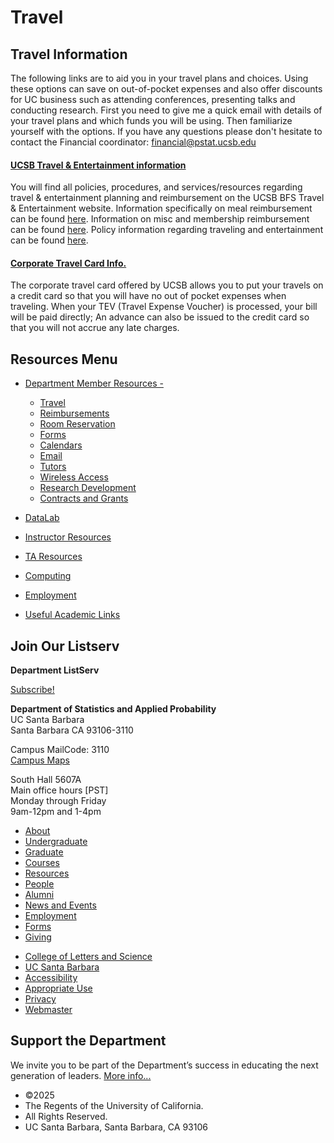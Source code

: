 # Travel

## Travel Information

The following links are to aid you in your travel plans and choices. Using these options can save on out-of-pocket expenses and also offer discounts for UC business such as attending conferences, presenting talks and conducting research. First you need to give me a quick email with details of your travel plans and which funds you will be using. Then familiarize yourself with the options. If you have any questions please don't hesitate to contact the Financial coordinator: [financial@pstat.ucsb.edu](mailto:financial@pstat.ucsb.edu)

#### [UCSB Travel &amp; Entertainment information](http://www.bfs.ucsb.edu/travel_entertainment/welcome)

You will find all policies, procedures, and services/resources regarding travel &amp; entertainment planning and reimbursement on the UCSB BFS Travel &amp; Entertainment website. Information specifically on meal reimbursement can be found [here](http://www.bfs.ucsb.edu/travel_entertainment/entertainment-reimbursement). Information on misc and membership reimbursement can be found [here](http://www.bfs.ucsb.edu/accounts-payable/types-payment). Policy information regarding traveling and entertainment can be found [here](http://www.bfs.ucsb.edu/travel_entertainment/policies).

#### [Corporate Travel Card Info.](http://www.bfs.ucsb.edu/travel_entertainment/travel-planning/us-bank-corporate-card-t-e)

The corporate travel card offered by UCSB allows you to put your travels on a credit card so that you will have no out of pocket expenses when traveling. When your TEV (Travel Expense Voucher) is processed, your bill will be paid directly; An advance can also be issued to the credit card so that you will not accrue any late charges.

## Resources Menu

- [Department Member Resources -](/resources "Department Member Resources")
  
  - [Travel](/resources/member/travel "Travel")
  - [Reimbursements](/resources/member/reimbursements "Reimbursements")
  - [Room Reservation](/resources/member/room "Room Reservation")
  - [Forms](/resources/member/forms "Forms")
  - [Calendars](/resources/member/calendar "Calendars")
  - [Email](/resources/computing/email "Email")
  - [Tutors](/undergrad/tutors "Tutors")
  - [Wireless Access](/resources/computing/wireless "Wireless Access")
  - [Research Development](https://www.research.ucsb.edu/ "Research Development")
  - [Contracts and Grants](/resources/member/contracts "Contracts and Grants")
- [DataLab](/resources/statlab "DataLab")
- [Instructor Resources](/resources/instructor "Instructor Resources")
- [TA Resources](/resources/ta-resources "TA Resources")
- [Computing](/resources/computing "Computing")
- [Employment](/about/employment "Employment")
- [Useful Academic Links](/resources/useful "Useful Academic Links")

## Join Our Listserv

**Department ListServ**

[Subscribe!](https://groups.google.com/u/1/a/pstat.ucsb.edu/g/pstat-undergrad?hl=en)

**Department of Statistics and Applied Probability**  
UC Santa Barbara  
Santa Barbara CA 93106-3110

Campus MailCode: 3110  
[Campus Maps](http://www.aw.id.ucsb.edu/maps/)

South Hall 5607A  
Main office hours \[PST]  
Monday through Friday  
9am-12pm and 1-4pm

- [About](/about "About")
- [Undergraduate](/undergrad)
- [Graduate](/graduate)
- [Courses](/courses)
- [Resources](/resources "Resources")
- [People](/people)
- [Alumni](/alumni "Undergraduate Alumni")
- [News and Events](/news)
- [Employment](/about/employment "Employment")
- [Forms](/forms "Forms")
- [Giving](/giving "Giving")

<!--THE END-->

- [College of Letters and Science](http://www.college.ucsb.edu "College of Letters and Science")
- [UC Santa Barbara](http://www.ucsb.edu "UC Santa Barbara")
- [Accessibility](/accessibility "Accessibility")
- [Appropriate Use](http://www.policy.ucsb.edu/terms_of_use/ "Appropriate Use")
- [Privacy](http://www.policy.ucsb.edu/privacy-notification/ "Privacy")
- [Webmaster](mailto:help@pstat.ucsb.edu "Webmaster")

## Support the Department

We invite you to be part of the Department’s success in educating the next generation of leaders. [More info...](/giving)

- ©2025
- The Regents of the University of California.
- All Rights Reserved.
- UC Santa Barbara, Santa Barbara, CA 93106